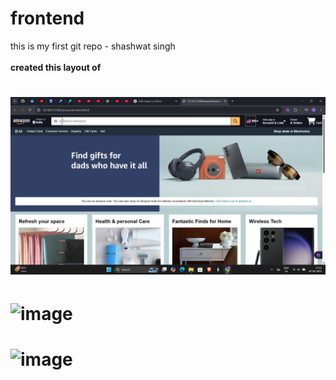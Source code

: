 # frontend
<strond>this is my first git repo - shashwat singh<strong><br><br>
created this layout of 


<h1 Amazon front page >



![image](https://github.com/itsshashwatsingh/amazon-clone-frontend/blob/main/Screenshot%202025-04-03%20175317.png?raw=true)<br>


<h1 card design >
  



![image](https://github.com/itsshashwatsingh/frontend/blob/main/Screenshot%202025-04-04%20180133.png?raw=true)


<h1 Netflix Front Page>


![image]()
